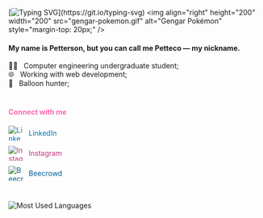 [![Typing SVG](https://readme-typing-svg.demolab.com?font=Fira+Code&pause=1000&color=6F35C1&vCenter=true&width=800&height=60&lines=hey+there%2C+i'm+petteco.)](https://git.io/typing-svg)
<img align="right" height="200" width="200" src="gengar-pokemon.gif" alt="Gengar Pokémon" style="margin-top: 20px;" />
<p align="left">
  <h4>My name is Petterson, but you can call me Petteco — my nickname.</h4>
  👩‍💻&nbsp;&nbsp;&nbsp;Computer engineering undergraduate student; <br>
  🌐&nbsp;&nbsp;&nbsp;Working with web development; <br>
  🎈&nbsp;&nbsp;&nbsp;Balloon hunter; <br>
</p>

<h4 style="color: #ff66b2; margin-top: 40px;">Connect with me</h4>

<ul style="list-style: none; padding: 0; margin: 0;">
  <li style="margin-bottom: 10px;">
    <a href="https://www.linkedin.com/in/petterson-sousa-83a816314/" target="blank" style="text-decoration: none; color: #0077b5; display: flex; align-items: center;">
      <img src="https://raw.githubusercontent.com/maurodesouza/profile-readme-generator/master/src/assets/icons/social/linkedin/default.svg" width="30" height="30" alt="LinkedIn logo" style="margin-right: 10px;" />
      LinkedIn
    </a>
  </li>
  <li style="margin-bottom: 10px;">
    <a href="https://www.instagram.com/petteco_" target="blank" style="text-decoration: none; color: #c13584; display: flex; align-items: center;">
      <img src="https://raw.githubusercontent.com/maurodesouza/profile-readme-generator/master/src/assets/icons/social/instagram/default.svg" width="30" height="30" alt="Instagram logo" style="margin-right: 10px;" />
      Instagram
    </a>
  </li>
  <li>
    <a href="https://judge.beecrowd.com/pt/profile/627352" target="blank" style="text-decoration: none; color: #005b96; display: flex; align-items: center;">
      <img src="https://raw.githubusercontent.com/gabsereniski/gabsereniski/66360813df627e7ea26213aeb6965f0fd631a723/beecrowdlogo.svg" width="30" height="30" alt="Beecrowd logo" style="margin-right: 10px;" />
      Beecrowd
    </a>
  </li>
</ul>

<p align="left" style="margin-top: 40px; display: flex; justify-content: center; gap: 20px;">
  <img src="https://github-readme-stats.vercel.app/api/top-langs/?username=Pettecco&layout=compact&theme=radical" alt="Most Used Languages" width="550" height="180" />
</p>

